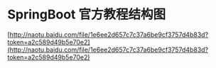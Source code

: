 # SpringBoot 官方教程结构图



[http://naotu.baidu.com/file/1e6ee2d657c7c37a6be9cf3757d4b83d?token=a2c589d49b5e70e2](http://naotu.baidu.com/file/1e6ee2d657c7c37a6be9cf3757d4b83d?token=a2c589d49b5e70e2)

